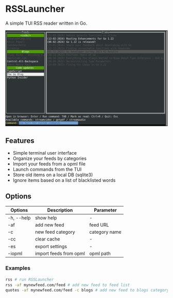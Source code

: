 # RSSLauncher

A simple TUI RSS reader written in Go.

![screenshot](./img/RSSLauncher.png)

## Features

* Simple terminal user interface
* Organize your feeds by categories
* Import your feeds from a opml file
* Launch commands from the TUI
* Store old items on a local DB (sqlite3)
* Ignore items based on a list of blacklisted words

## Options

|Options|Description|Parameter|
|-|-|-|
|-h, --help|show help|-|
|-af|add new feed|feed URL|
|-c|new feed category|category name|
|-cc|clear cache|-|
|-es|export settings|-|
|-iopml|import feeds from opml|opml path|

### Examples

```bash
rss # run RSSLauncher
rss -af mynewfeed.com/feed # add new feed to feed list
quotes -af mynewfeed.com/feed -c blogs # add new feed to blogs category 
```